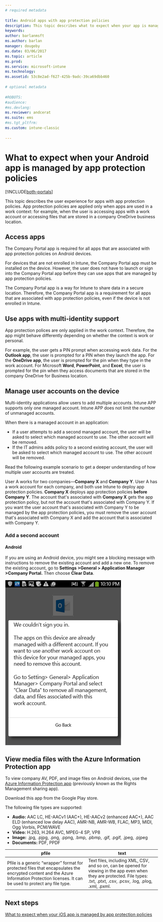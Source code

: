 ```yaml
---
# required metadata

title: Android apps with app protection policies
description: This topic describes what to expect when your app is managed by app protection policies.
keywords:
author: barlanmsft
ms.author: barlan
manager: dougeby
ms.date: 03/06/2017
ms.topic: article
ms.prod:
ms.service: microsoft-intune
ms.technology:
ms.assetid: 53c8e2ad-f627-425b-9adc-39ca69dbb460

# optional metadata

#ROBOTS:
#audience:
#ms.devlang:
ms.reviewer: andcerat
ms.suite: ems
#ms.tgt_pltfrm:
ms.custom: intune-classic

---
```


# What to expect when your Android app is managed by app protection policies

[!INCLUDE[both-portals](./includes/note-for-both-portals.md)]

This topic describes the user experience for apps with app protection policies. App protection policies are applied only when apps are used in a work context: for example, when the user is accessing apps with a work account or accessing files that are stored in a company OneDrive business location.
##  Access apps

The Company Portal app is required for all apps that are associated with app protection policies on Android devices.

For devices that are not enrolled in Intune, the Company Portal app must be installed on the device. However, the user does not have to launch  or sign into the Company Portal app before they can use apps that are managed by app protection policies.

The Company Portal app is a way for Intune to share data in a secure location. Therefore, the Company Portal app is a requirement for all apps that are associated with app protection policies, even if the device is not enrolled in Intune.


##  Use apps with multi-identity support

App protection polices are only applied in the work context. Therefore, the app might behave differently depending on whether the context is work or personal.

For example, the user gets a PIN prompt when accessing work data. For the **Outlook app**, the user is prompted for a PIN when they launch the app. For the **OneDrive app**, the user is prompted for the pin when they type in the work account. For Microsoft **Word**, **PowerPoint**, and **Excel**, the user is prompted for the pin when they access documents that are stored in the company OneDrive for Business location.

##  Manage user accounts on the device

Multi-identity applications allow users to add multiple accounts.  Intune APP supports only one managed account.  Intune APP does not limit the number of unmanaged accounts.

When there is a managed account in an application:
*	If a user attempts to add a second managed account, the user will be asked to select which managed account to use.  The other account will be removed.
*	If the IT admins adds policy to a second existing account, the user will be asked to select which managed account to use.  The other account will be removed.

Read the following example scenario to get a deeper understanding of how multiple user accounts are treated.

User A works for two companies—**Company X** and **Company Y**. User A has a work account for each company, and both use Intune to deploy app protection policies. **Company X** deploys app protection policies **before** **Company Y**. The account that's associated with **Company X** gets the app protection policy, but not the account that's associated with Company Y. If you want the user account that's associated with Company Y to be managed by the app protection policies, you must remove the user account that's associated with Company X and add the account that is associated with Company Y.
### Add a second account
####  Android
If you are using an Android device, you might see a blocking message with instructions to remove the existing account and add a new one.  To remove the existing account, go to **Settings  &gt;General &gt; Application Manager &gt;Company Portal.** Then choose **Clear Data**.

![Screenshot of the error message and instructions to remove the account](./media/Android_SwitchUser.png)

##  View media files with the Azure Information Protection app
To view company AV, PDF, and image files on Android devices, use the [Azure Information Protection app](https://play.google.com/store/apps/details?id=com.microsoft.ipviewer) (previously known as the Rights Management sharing app).

Download this app from the Google Play store.  

The following file types are supported:

* **Audio:** AAC LC, HE-AACv1 (AAC+), HE-AACv2 (enhanced AAC+), AAC ELD (enhanced low delay AAC), AMR-NB, AMR-WB, FLAC, MP3, MIDI, Ogg Vorbis, PCM/WAVE
* **Video:** H.263, H.264 AVC, MPEG-4 SP, VP8
* **Image:** .jpg, .pjpg, .png, .ppng, .bmp, .pbmp, .gif, .pgif, .jpeg, .pjpeg
* **Documents:** PDF, PPDF


|**pfile**|**text**|
|----|----|
|Pfile is a generic “wrapper” format for protected files that encapsulates the encrypted content and the Azure Information Protection licenses. It can be used to protect any file type.|Text files, including XML, CSV, and so on, can be opened for viewing in the app even when they are protected. File types: .txt, .ptxt, .csv, .pcsv, .log, .plog, .xml, .pxml.|

## Next steps
[What to expect when your iOS app is managed by app protection policies](end-user-mam-apps-ios.md)

